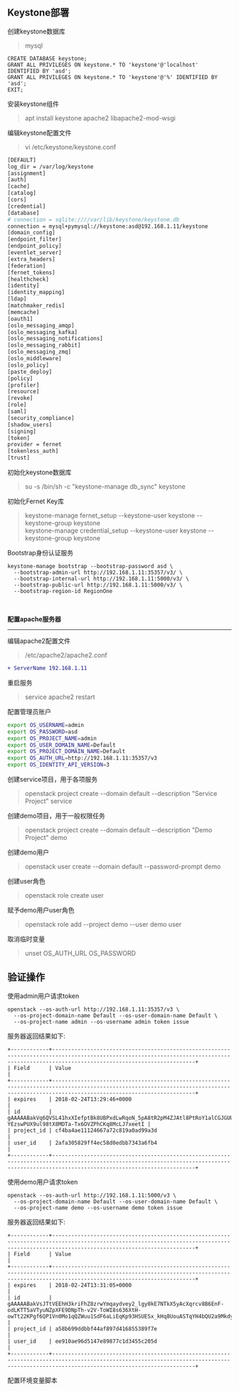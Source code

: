 ## Keystone部署

创建keystone数据库

> mysql
```
CREATE DATABASE keystone;
GRANT ALL PRIVILEGES ON keystone.* TO 'keystone'@'localhost' IDENTIFIED BY 'asd';
GRANT ALL PRIVILEGES ON keystone.* TO 'keystone'@'%' IDENTIFIED BY 'asd';
EXIT;
```

安装keystone组件
> apt install keystone apache2 libapache2-mod-wsgi


编辑keystone配置文件

> vi /etc/keystone/keystone.conf
```bash
[DEFAULT]
log_dir = /var/log/keystone
[assignment]
[auth]
[cache]
[catalog]
[cors]
[credential]
[database]
# connection = sqlite:////var/lib/keystone/keystone.db
connection = mysql+pymysql://keystone:asd@192.168.1.11/keystone
[domain_config]
[endpoint_filter]
[endpoint_policy]
[eventlet_server]
[extra_headers]
[federation]
[fernet_tokens]
[healthcheck]
[identity]
[identity_mapping]
[ldap]
[matchmaker_redis]
[memcache]
[oauth1]
[oslo_messaging_amqp]
[oslo_messaging_kafka]
[oslo_messaging_notifications]
[oslo_messaging_rabbit]
[oslo_messaging_zmq]
[oslo_middleware]
[oslo_policy]
[paste_deploy]
[policy]
[profiler]
[resource]
[revoke]
[role]
[saml]
[security_compliance]
[shadow_users]
[signing]
[token]
provider = fernet
[tokenless_auth]
[trust]
```

初始化keystone数据库

> su -s /bin/sh -c "keystone-manage db_sync" keystone

初始化Fernet Key库
> keystone-manage fernet_setup --keystone-user keystone --keystone-group keystone  
> keystone-manage credential_setup --keystone-user keystone --keystone-group keystone  

Bootstrap身份认证服务
```
keystone-manage bootstrap --bootstrap-password asd \
  --bootstrap-admin-url http://192.168.1.11:35357/v3/ \
  --bootstrap-internal-url http://192.168.1.11:5000/v3/ \
  --bootstrap-public-url http://192.168.1.11:5000/v3/ \
  --bootstrap-region-id RegionOne
```

<br />

**配置apache服务器**

---

编辑apache2配置文件
> /etc/apache2/apache2.conf

```diff
+ ServerName 192.168.1.11
```
重启服务
> service apache2 restart

配置管理员账户
```bash
export OS_USERNAME=admin
export OS_PASSWORD=asd
export OS_PROJECT_NAME=admin
export OS_USER_DOMAIN_NAME=Default
export OS_PROJECT_DOMAIN_NAME=Default
export OS_AUTH_URL=http://192.168.1.11:35357/v3
export OS_IDENTITY_API_VERSION=3
```

创建service项目，用于各项服务
> openstack project create --domain default --description "Service Project" service

创建demo项目，用于一般权限任务
> openstack project create --domain default --description "Demo Project" demo

创建demo用户
> openstack user create --domain default --password-prompt demo

创建user角色
> openstack role create user

赋予demo用户user角色
> openstack role add --project demo --user demo user

取消临时变量
> unset OS_AUTH_URL OS_PASSWORD

验证操作
---

使用admin用户请求token
```
openstack --os-auth-url http://192.168.1.11:35357/v3 \
  --os-project-domain-name Default --os-user-domain-name Default \
  --os-project-name admin --os-username admin token issue
```

服务器返回结果如下:
```
+------------+-----------------------------------------------------------------------------------------------------------------------------------------------------------------------------------------+
| Field      | Value                                                                                                                                                                                   |
+------------+-----------------------------------------------------------------------------------------------------------------------------------------------------------------------------------------+
| expires    | 2018-02-24T13:29:46+0000                                                                                                                                                                |
| id         | gAAAAABakVq6QVSL41hxXIefptBk8UBPxdLwRqoN_5pA8tR2pM4ZJAtl8PtRoY1alCGJGUU68FCAT9OP1Z0PtcJvD2BYjh2xVfbbsMPviQ8sR7cCzdjQ8tAx3cAibHU1nMMCCYYrhft-YEzswPUX9ul98tX8MDTa-Tx6OVZPhCKq8McLJ7xeetI |
| project_id | cf4ba4ae11124667a72c819a0ad99a3d                                                                                                                                                        |
| user_id    | 2afa305829ff4ec58d0edbb7343a6fb4                                                                                                                                                        |
+------------+-----------------------------------------------------------------------------------------------------------------------------------------------------------------------------------------+
```


使用demo用户请求token  
```
openstack --os-auth-url http://192.168.1.11:5000/v3 \
  --os-project-domain-name Default --os-user-domain-name Default \
  --os-project-name demo --os-username demo token issue
```

服务器返回结果如下:
```
+------------+-----------------------------------------------------------------------------------------------------------------------------------------------------------------------------------------+
| Field      | Value                                                                                                                                                                                   |
+------------+-----------------------------------------------------------------------------------------------------------------------------------------------------------------------------------------+
| expires    | 2018-02-24T13:31:05+0000                                                                                                                                                                |
| id         | gAAAAABakVsJTtVEEhH3kriFhZ8zrwYmqaydvey2_lgy0kE7NTkX5yAcXqrcv8B6EnF-odLKTT5aVTyuNZpXFE9DNpTh-v2V-ToWI8s636XtH-owTt22KPgf6QP1Vn0Mo1qQZWuu1SdF6aLiEqKp93HSUESx_kHq8UouASTqYH4bQU2a9MkdyQo |
| project_id | a58b699ddbbf44af897d416855389f7e                                                                                                                                                        |
| user_id    | ee910ae96d5147e89877c1d3455c205d                                                                                                                                                        |
+------------+-----------------------------------------------------------------------------------------------------------------------------------------------------------------------------------------+
```

配置环境变量脚本


